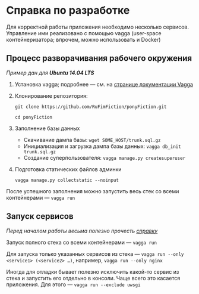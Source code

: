 # Справка по разработке

Для корректной работы приложения необходимо несколько сервисов.
Управление ими реализовано с помощью vagga (user-space контейнеризатора; впрочем, можно использовать и Docker)

## Процесс разворачивания рабочего окружения

_Пример дан для **Ubuntu 14.04 LTS**_

1. Установка vagga; подробнее — см. на [странице документации Vagga](http://vagga.readthedocs.org/en/latest/installation.html#ubuntu)
2. Клонирование репозитория:

    `git clone https://github.com/RuFimFiction/ponyFiction.git`

    `cd ponyFiction`

3. Заполнение базы данных
    * Скачивание дампа базы: `wget SOME_HOST/trunk.sql.gz`
    * Инициализация и загрузка дампа базы данных: `vagga db_init trunk.sql.gz`
    * Создание суперпользователя: `vagga manage.py createsuperuser`

4. Подготовка статических файлов админки

    `vagga manage.py collectstatic --noinput`

После успешного заполнения можно запустить весь стек со всеми контейнерами — `vagga run` 

## Запуск сервисов

_Перед началом работы весьма полезно прочесть [справку](http://vagga.readthedocs.org/en/latest/commandline.html)_

Запуск полного стека со всеми контейнерами — `vagga run`

Для запуска только указанных сервисов из стека — `vagga run --only <service1> (<service2> …)`, например, `vagga run --only nginx`

Иногда для отладки бывает полезно исключить какой-то сервис из стека и запустить его отдельно в консоли. 
Чаще всего это касается приложения. Для этого — `vagga run --exclude uwsgi`
